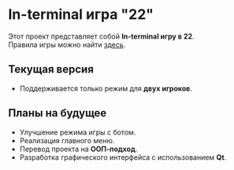 # In-terminal игра "22"

Этот проект представляет собой **In-terminal игру в 22**.  
Правила игры можно найти [здесь](https://vk.com/@22xgame-22-spb-pravila-igry).

## Текущая версия
- Поддерживается только режим для **двух игроков**.

## Планы на будущее
- Улучшение режима игры с ботом.  
- Реализация главного меню.  
- Перевод проекта на **ООП-подход**.  
- Разработка графического интерфейса с использованием **Qt**.
